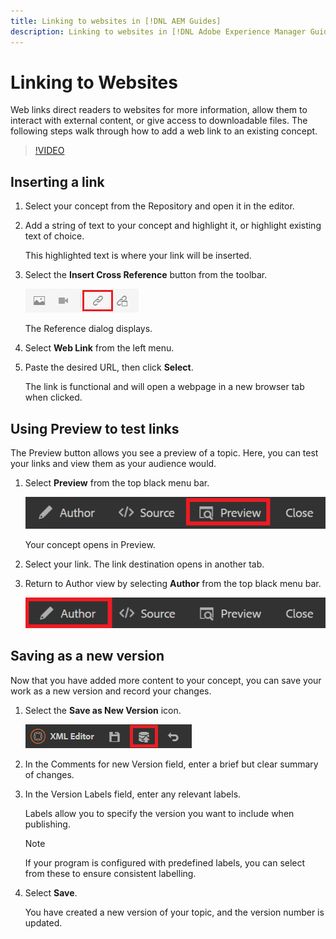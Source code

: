 ```yaml
---
title: Linking to websites in [!DNL AEM Guides]
description: Linking to websites in [!DNL Adobe Experience Manager Guides]
---
```

# Linking to Websites

Web links direct readers to websites for more information, allow them to interact with external content, or give access to downloadable files. The following steps walk through how to add a web link to an existing concept.

>[!VIDEO](https://video.tv.adobe.com/v/336656?quality=12&learn=on)

## Inserting a link

1. Select your concept from the Repository and open it in the editor.
2. Add a string of text to your concept and highlight it, or highlight existing text of choice.
 
   This highlighted text is where your link will be inserted.
3. Select the **Insert Cross Reference** button from the toolbar.

   ![Insert Cross Reference icon](images/lesson-5/insert-crossref-icon.png)

   The Reference dialog displays.


4. Select **Web Link** from the left menu.
5. Paste the desired URL, then click **Select**.

   The link is functional and will open a webpage in a new browser tab when clicked.

## Using Preview to test links

The Preview button allows you see a preview of a topic. Here, you can test your links and view them as your audience would.

1. Select **Preview** from the top black menu bar.

   ![Preview button](images/common/select-preview.png)

   Your concept opens in Preview.

1. Select your link.
   The link destination opens in another tab.
1. Return to Author view by selecting **Author** from the top black menu bar.

   ![Author button](images/lesson-5/author-map.png)


## Saving as a new version

Now that you have added more content to your concept, you can save your work as a new version and record your changes.

1. Select the **Save as New Version** icon.

   ![Save as New Version icon](images/common/save-as-new-version.png)

1. In the Comments for new Version field, enter a brief but clear summary of changes.
1. In the Version Labels field, enter any relevant labels.

   Labels allow you to specify the version you want to include when publishing.

   >[!NOTE] 
   > 
   > If your program is configured with predefined labels, you can select from these to ensure consistent labelling. 

1. Select **Save**.

   You have created a new version of your topic, and the version number is updated.
